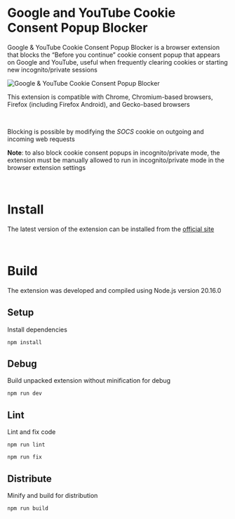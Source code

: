 # Google and YouTube Cookie Consent Popup Blocker

Google & YouTube Cookie Consent Popup Blocker is a browser extension that blocks the “Before you continue” cookie consent popup that appears on Google and YouTube, useful when frequently clearing cookies or starting new incognito/private sessions

![Google & YouTube Cookie Consent Popup Blocker](https://www.davg25.com/app/cookie-consent-popup-blocker/images/github/banner.png)

This extension is compatible with Chrome, Chromium-based browsers, Firefox (including Firefox Android), and Gecko-based browsers

<br>

Blocking is possible by modifying the *SOCS* cookie on outgoing and incoming web requests

**Note**: to also block cookie consent popups in incognito/private mode, the extension must be manually allowed to run in incognito/private mode in the browser extension settings

<br>

# Install

The latest version of the extension can be installed from the [official site](https://www.davg25.com?cookie-consent-popup-blocker!?ref=github-readme)

<br>

# Build

The extension was developed and compiled using Node.js version 20.16.0

## Setup
Install dependencies
```
npm install
```

## Debug
Build unpacked extension without minification for debug
```
npm run dev
```

## Lint
Lint and fix code
```
npm run lint
```
```
npm run fix
```

## Distribute
Minify and build for distribution
```
npm run build
```